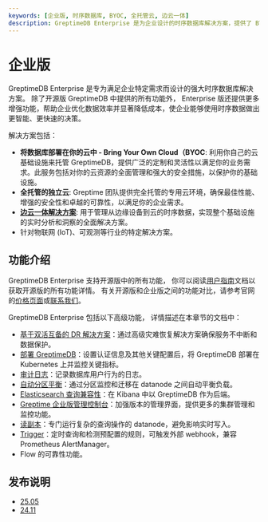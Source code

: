 ```yaml
---
keywords: [企业版, 时序数据库, BYOC, 全托管云, 边云一体]
description: GreptimeDB Enterprise 是为企业设计的时序数据库解决方案，提供了 BYOC、全托管云、边云一体等部署方式，并包含高级功能如双活互备的 DR 解决方案、LDAP 身份验证和审计日志。
---
```


# 企业版

GreptimeDB Enterprise 是专为满足企业特定需求而设计的强大时序数据库解决方案。
除了开源版 GreptimeDB 中提供的所有功能外，
Enterprise 版还提供更多增强功能，帮助企业优化数据效率并显著降低成本，使企业能够使用时序数据做出更智能、更快速的决策。

解决方案包括：

- **将数据库部署在你的云中 - Bring Your Own Cloud（BYOC**: 利用你自己的云基础设施来托管 GreptimeDB，提供广泛的定制和灵活性以满足你的业务需求。此服务包括对你的云资源的全面管理和强大的安全措施，以保护你的基础设施。
- **全托管的独立云**: Greptime 团队提供完全托管的专用云环境，确保最佳性能、增强的安全性和卓越的可靠性，以满足你的企业需求。
- **[边云一体解决方案](https://greptime.com/product/carcloud)**: 用于管理从边缘设备到云的时序数据，实现整个基础设施的实时分析和洞察的全面解决方案。
- 针对物联网 (IoT)、可观测等行业的特定解决方案。

## 功能介绍

GreptimeDB Enterprise 支持开源版中的所有功能，
你可以阅读[用户指南](/user-guide/overview.md)文档以获取开源版的所有功能详情。
有关开源版和企业版之间的功能对比，请参考官网的[价格页面](https://greptime.cn/pricing)或[联系我们](https://greptime.cn/contactus)。

GreptimeDB Enterprise 包括以下高级功能，
详情描述在本章节的文档中：

- [基于双活互备的 DR 解决方案](./deployments-administration/disaster-recovery/overview.md)：通过高级灾难恢复解决方案确保服务不中断和数据保护。
- [部署 GreptimeDB](./deployments-administration/overview.md)：设置认证信息及其他关键配置后，将 GreptimeDB 部署在 Kubernetes 上并监控关键指标。
- [审计日志](./deployments-administration/monitoring/audit-logging.md)：记录数据库用户行为的日志。
- [自动分区平衡](./autopilot/region-balancer.md)：通过分区监控和迁移在 datanode 之间自动平衡负载。
- [Elasticsearch 查询兼容性](./elasticsearch-compatible/overview.md)：在 Kibana 中以 GreptimeDB 作为后端。
- [Greptime 企业版管理控制台](./console-ui.md)：加强版本的管理界面，提供更多的集群管理和监控功能。
- [读副本](./read-replicas/overview.md)：专门运行复杂的查询操作的 datanode，避免影响实时写入。
- [Trigger](./trigger.md)：定时查询和检测预配置的规则，可触发外部 webhook，兼容 Prometheus AlertManager。
- Flow 的可靠性功能。

## 发布说明

- [25.05](./release-notes/release-25_05.md)
- [24.11](./release-notes/release-24_11.md)
